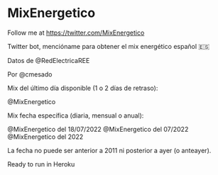 # MixEnergetico

Follow me at https://twitter.com/MixEnergetico

Twitter bot, mencióname para obtener el mix energético español 🇪🇸

Datos de @RedElectricaREE

Por @cmesado

Mix del último día disponible (1 o 2 días de retraso):

@MixEnergetico

 
Mix fecha específica (diaria, mensual o anual):

@MixEnergetico del 18/07/2022
@MixEnergetico del 07/2022
@MixEnergetico del 2022

La fecha no puede ser anterior a 2011 ni posterior a ayer (o anteayer).

Ready to run in Heroku
